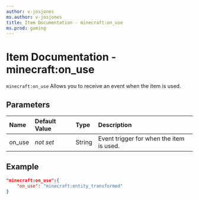 ```yaml
---
author: v-josjones
ms.author: v-josjones
title: Item Documentation - minecraft:on_use
ms.prod: gaming
---
```


# Item Documentation - minecraft:on_use

`minecraft:on_use` Allows you to receive an event when the item is used.

## Parameters

|Name |Default Value  |Type  |Description  |
|:----------|:----------|:----------|:----------|
|on_use|*not set*|String |Event trigger for when the item is used.|

## Example

```json
"minecraft:on_use":{
    "on_use": "minecraft:entity_transformed"
}
```
